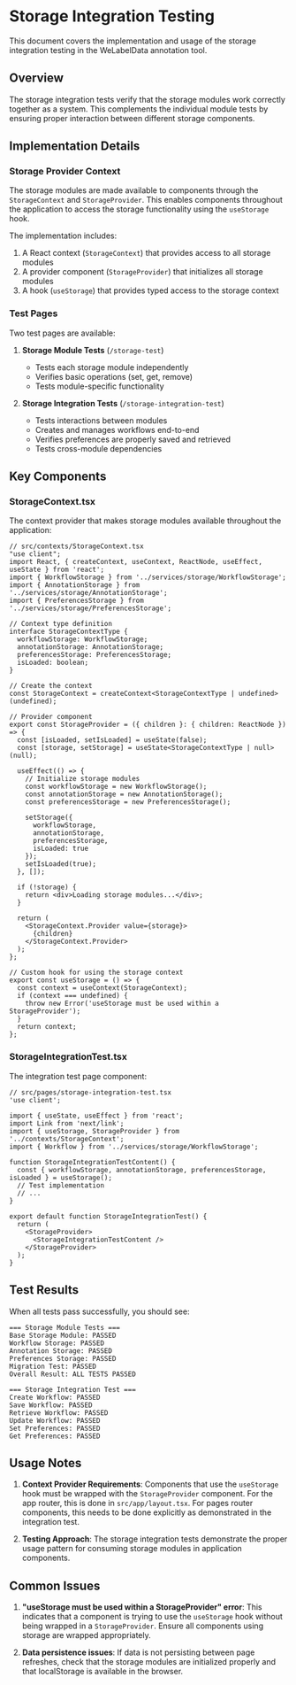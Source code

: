 # Storage Integration Testing

This document covers the implementation and usage of the storage integration testing in the WeLabelData annotation tool.

## Overview

The storage integration tests verify that the storage modules work correctly together as a system. This complements the individual module tests by ensuring proper interaction between different storage components.

## Implementation Details

### Storage Provider Context

The storage modules are made available to components through the `StorageContext` and `StorageProvider`. This enables components throughout the application to access the storage functionality using the `useStorage` hook.

The implementation includes:

1. A React context (`StorageContext`) that provides access to all storage modules
2. A provider component (`StorageProvider`) that initializes all storage modules
3. A hook (`useStorage`) that provides typed access to the storage context

### Test Pages

Two test pages are available:

1. **Storage Module Tests** (`/storage-test`)
   - Tests each storage module independently
   - Verifies basic operations (set, get, remove)
   - Tests module-specific functionality

2. **Storage Integration Tests** (`/storage-integration-test`)
   - Tests interactions between modules
   - Creates and manages workflows end-to-end
   - Verifies preferences are properly saved and retrieved
   - Tests cross-module dependencies

## Key Components

### StorageContext.tsx

The context provider that makes storage modules available throughout the application:

```tsx
// src/contexts/StorageContext.tsx
"use client";
import React, { createContext, useContext, ReactNode, useEffect, useState } from 'react';
import { WorkflowStorage } from '../services/storage/WorkflowStorage';
import { AnnotationStorage } from '../services/storage/AnnotationStorage';
import { PreferencesStorage } from '../services/storage/PreferencesStorage';

// Context type definition
interface StorageContextType {
  workflowStorage: WorkflowStorage;
  annotationStorage: AnnotationStorage;
  preferencesStorage: PreferencesStorage;
  isLoaded: boolean;
}

// Create the context
const StorageContext = createContext<StorageContextType | undefined>(undefined);

// Provider component
export const StorageProvider = ({ children }: { children: ReactNode }) => {
  const [isLoaded, setIsLoaded] = useState(false);
  const [storage, setStorage] = useState<StorageContextType | null>(null);

  useEffect(() => {
    // Initialize storage modules
    const workflowStorage = new WorkflowStorage();
    const annotationStorage = new AnnotationStorage();
    const preferencesStorage = new PreferencesStorage();

    setStorage({
      workflowStorage,
      annotationStorage,
      preferencesStorage,
      isLoaded: true
    });
    setIsLoaded(true);
  }, []);

  if (!storage) {
    return <div>Loading storage modules...</div>;
  }

  return (
    <StorageContext.Provider value={storage}>
      {children}
    </StorageContext.Provider>
  );
};

// Custom hook for using the storage context
export const useStorage = () => {
  const context = useContext(StorageContext);
  if (context === undefined) {
    throw new Error('useStorage must be used within a StorageProvider');
  }
  return context;
};
```

### StorageIntegrationTest.tsx

The integration test page component:

```tsx
// src/pages/storage-integration-test.tsx
'use client';

import { useState, useEffect } from 'react';
import Link from 'next/link';
import { useStorage, StorageProvider } from '../contexts/StorageContext';
import { Workflow } from '../services/storage/WorkflowStorage';

function StorageIntegrationTestContent() {
  const { workflowStorage, annotationStorage, preferencesStorage, isLoaded } = useStorage();
  // Test implementation
  // ...
}

export default function StorageIntegrationTest() {
  return (
    <StorageProvider>
      <StorageIntegrationTestContent />
    </StorageProvider>
  );
}
```

## Test Results

When all tests pass successfully, you should see:

```
=== Storage Module Tests ===
Base Storage Module: PASSED
Workflow Storage: PASSED
Annotation Storage: PASSED
Preferences Storage: PASSED
Migration Test: PASSED
Overall Result: ALL TESTS PASSED

=== Storage Integration Test ===
Create Workflow: PASSED
Save Workflow: PASSED
Retrieve Workflow: PASSED
Update Workflow: PASSED
Set Preferences: PASSED
Get Preferences: PASSED
```

## Usage Notes

1. **Context Provider Requirements**: Components that use the `useStorage` hook must be wrapped with the `StorageProvider` component. For the app router, this is done in `src/app/layout.tsx`. For pages router components, this needs to be done explicitly as demonstrated in the integration test.

2. **Testing Approach**: The storage integration tests demonstrate the proper usage pattern for consuming storage modules in application components.

## Common Issues

1. **"useStorage must be used within a StorageProvider" error**: This indicates that a component is trying to use the `useStorage` hook without being wrapped in a `StorageProvider`. Ensure all components using storage are wrapped appropriately.

2. **Data persistence issues**: If data is not persisting between page refreshes, check that the storage modules are initialized properly and that localStorage is available in the browser. 